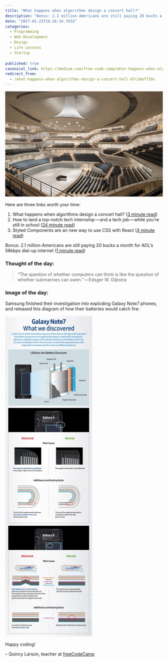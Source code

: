 ```yaml
---
title: "What happens when algorithms design a concert hall?"
description: "Bonus: 2.1 million Americans are still paying 20 bucks a month for AOL’s 56kbps dial-up internet (1 minute read) Samsung finished their investigation into exploding Galaxy Note7 phones, and released…"
date: "2017-01-23T16:26:34.763Z"
categories: 
  - Programming
  - Web Development
  - Design
  - Life Lessons
  - Startup

published: true
canonical_link: https://medium.com/free-code-camp/what-happens-when-algorithms-design-a-concert-hall-87c24eff20c
redirect_from:
  - /what-happens-when-algorithms-design-a-concert-hall-87c24eff20c
---
```


![](./asset-1.jpeg)

Here are three links worth your time:

1.  What happens when algorithms design a concert hall? ([3 minute read](http://bit.ly/2jIQ6F7))
2.  How to land a top-notch tech internship — and a tech job — while you’re still in school ([24 minute read](http://bit.ly/2kjTYZw))
3.  Styled Components are an new way to use CSS with React ([4 minute read](http://bit.ly/2jhYDhd))

Bonus: 2.1 million Americans are still paying 20 bucks a month for AOL’s 56kbps dial-up internet ([1 minute read](http://bit.ly/2k8RjTq))

### Thought of the day:

> “The question of whether computers can think is like the question of whether submarines can swim.” — Edsger W. Dijkstra

### Image of the day:

Samsung finished their investigation into exploding Galaxy Note7 phones, and released this diagram of how their batteries would catch fire:

![](./asset-2.jpeg)

Happy coding!

– Quincy Larson, teacher at [freeCodeCamp](http://bit.ly/2j7Q1dN)
